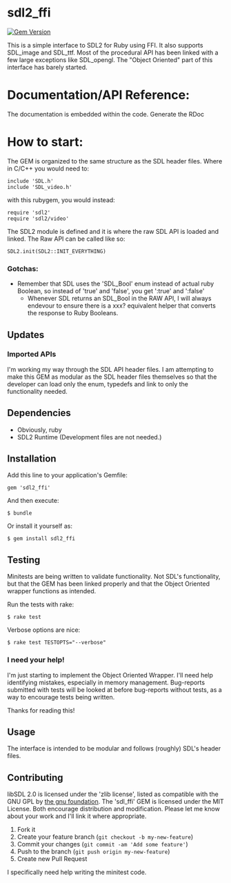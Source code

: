 # sdl2_ffi

[![Gem Version](https://badge.fury.io/rb/sdl2_ffi.png)](http://badge.fury.io/rb/sdl2_ffi)



This is a simple interface to SDL2 for Ruby using FFI.  It also supports SDL_image and SDL_ttf.
Most of the procedural API has been linked with a few large exceptions like SDL_opengl.
The "Object Oriented" part of this interface has barely started.

# Documentation/API Reference:

The documentation is embedded within the code.  Generate the RDoc 

# How to start:

The GEM is organized to the same structure as the SDL header files.  Where in C/C++ you would need to:

    include 'SDL.h'
    include 'SDL_video.h'
    
with this rubygem, you would instead:

    require 'sdl2'
    require 'sdl2/video'
    
The SDL2 module is defined and it is where the raw SDL API is loaded and linked.  The Raw API can be called like so:

    SDL2.init(SDL2::INIT_EVERYTHING)
    

    
### Gotchas:

* Remember that SDL uses the 'SDL_Bool' enum instead of actual ruby Boolean, so instead of 'true' and 'false', you get ':true' and ':false'
  * Whenever SDL returns an SDL_Bool in the RAW API, I will always endevour to ensure there is a xxx? equivalent helper that converts the response to Ruby Booleans.

## Updates

### Imported APIs

I'm working my way through the SDL API header files.  I am attempting to make this GEM as modular as the SDL header files themselves so that the developer can load only the enum, typedefs and link to only the functionality needed.

## Dependencies

* Obviously, ruby
* SDL2 Runtime (Development files are not needed.)

## Installation

Add this line to your application's Gemfile:

    gem 'sdl2_ffi'

And then execute:

    $ bundle

Or install it yourself as:

    $ gem install sdl2_ffi
    
## Testing

Minitests are being written to validate functionality. Not SDL's functionality, but that the GEM has been linked properly and that the Object Oriented wrapper functions as intended.

Run the tests with rake:

    $ rake test
    
Verbose options are nice:

    $ rake test TESTOPTS="--verbose"
    
### I need your help!

I'm just starting to implement the Object Oriented Wrapper.  I'll need help identifying mistakes, especially in memory management.  Bug-reports submitted with tests will be looked at before bug-reports without tests, as a way to encourage tests being written.

Thanks for reading this!

## Usage

The interface is intended to be modular and follows (roughly) SDL's header files.

## Contributing

libSDL 2.0 is licensed under the 'zlib license', listed as compatible with the GNU GPL by [the gnu foundation](http://www.gnu.org/licenses/license-list.html).  The 'sdl_ffi' GEM is licensed under the MIT License.  Both encourage distribution and modification.  Please let me know about your work and I'll link it where appropriate. 

1. Fork it
2. Create your feature branch (`git checkout -b my-new-feature`)
3. Commit your changes (`git commit -am 'Add some feature'`)
4. Push to the branch (`git push origin my-new-feature`)
5. Create new Pull Request

I specifically need help writing the minitest code.  
